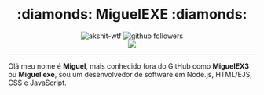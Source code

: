 <h1 align="center">:diamonds: MiguelEXE :diamonds:</h1>

<p align="center">
  <img src="https://komarev.com/ghpvc/?username=miguelexe" alt="akshit-wtf" alt="Profile Views">
  <img src="https://img.shields.io/github/followers/miguelexe?label=Follow&style=social" alt="github followers">
  <br>
  <img src="https://github-readme-stats.vercel.app/api?username=miguelexe&show_icons=true&custom_title=MiguelEXE%20Github%20Stats&theme=tokyonight">
</p>
<hr>

Olá meu nome é **Miguel**, mais conhecido fora do GitHub como **MiguelEX3** ou **Miguel exe**, sou um desenvolvedor de software em Node.js, HTML/EJS, CSS e JavaScript.
<br>
